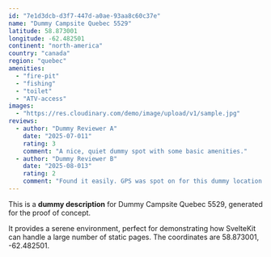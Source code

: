 ```yaml
---
id: "7e1d3dcb-d3f7-447d-a0ae-93aa8c60c37e"
name: "Dummy Campsite Quebec 5529"
latitude: 58.873001
longitude: -62.482501
continent: "north-america"
country: "canada"
region: "quebec"
amenities:
  - "fire-pit"
  - "fishing"
  - "toilet"
  - "ATV-access"
images:
  - "https://res.cloudinary.com/demo/image/upload/v1/sample.jpg"
reviews:
  - author: "Dummy Reviewer A"
    date: "2025-07-011"
    rating: 3
    comment: "A nice, quiet dummy spot with some basic amenities."
  - author: "Dummy Reviewer B"
    date: "2025-08-013"
    rating: 2
    comment: "Found it easily. GPS was spot on for this dummy location."
---
```


This is a **dummy description** for Dummy Campsite Quebec 5529, generated for the proof of concept.

It provides a serene environment, perfect for demonstrating how SvelteKit can handle a large number of static pages. The coordinates are 58.873001, -62.482501.
